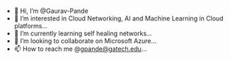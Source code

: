- 👋 Hi, I’m @Gaurav-Pande
- 👀 I’m interested in Cloud Networking, AI and Machine Learning in Cloud platforms...
- 🌱 I’m currently learning self healing networks...
- 💞️ I’m looking to collaborate on Microsoft Azure...
- 📫 How to reach me @gpande@gatech.edu...

<!---
Gaurav-Pande/Gaurav-Pande is a ✨ special ✨ repository because its `README.md` (this file) appears on your GitHub profile.
You can click the Preview link to take a look at your changes.
--->
